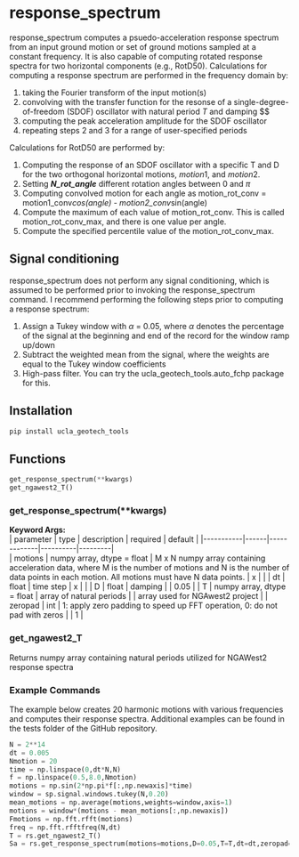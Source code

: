 # response_spectrum

response_spectrum computes a psuedo-acceleration response spectrum from an input ground motion or set of ground motions sampled at a constant frequency. It is also capable of computing rotated response spectra for two horizontal components (e.g., RotD50). Calculations for computing a response spectrum are performed in the frequency domain by:

1. taking the Fourier transform of the input motion(s)
2. convolving with the transfer function for the resonse of a single-degree-of-freedom (SDOF) oscillator with natural period $T$ and damping $$
4. computing the peak acceleration amplitude for the SDOF oscillator
5. repeating steps 2 and 3 for a range of user-specified periods

Calculations for RotD50 are performed by:

1. Computing the response of an SDOF oscillator with a specific T and D for the two orthogonal horizontal motions, $motion1$, and $motion2$.
2. Setting _**N_rot_angle**_ different rotation angles between 0 and $\pi$
3. Computing convolved motion for each angle as motion_rot_conv = motion1_conv*cos(angle) - motion2_conv*sin(angle)
4. Compute the maximum of each value of motion_rot_conv. This is called motion_rot_conv_max, and there is one value per angle.
5. Compute the specified percentile value of the motion_rot_conv_max.

## Signal conditioning

response_spectrum does not perform any signal conditioning, which is assumed to be performed prior to invoking the response_spectrum command. I recommend performing the following steps prior to computing a response spectrum:

1. Assign a Tukey window with $\alpha$ = 0.05, where $\alpha$ denotes the percentage of the signal at the beginning and end of the record for the window ramp up/down
2. Subtract the weighted mean from the signal, where the weights are equal to the Tukey window coefficients
3. High-pass filter. You can try the ucla_geotech_tools.auto_fchp package for this.

## Installation  
```python
pip install ucla_geotech_tools
```

## Functions
```python
get_response_spectrum(**kwargs)
get_ngawest2_T()
```

### get_response_spectrum(**kwargs)

**Keyword Args:**  
| parameter | type | description | required | default |
|-----------|------|-------------|----------|---------|   
| motions  | numpy array, dtype = float | M x N numpy array containing acceleration data, where M is the number of motions and N is the number of data points in each motion. All motions must have N data points. | x | |
| dt | float | time step | x | |
| D | float | damping | | 0.05 |
| T | numpy array, dtype = float | array of natural periods | | array used for NGAwest2 project |
| zeropad | int | 1: apply zero padding to speed up FFT operation, 0: do not pad with zeros | | 1 |

### get_ngawest2_T

Returns numpy array containing natural periods utilized for NGAWest2 response spectra

### Example Commands

The example below creates 20 harmonic motions with various frequencies and computes their response spectra. Additional examples can be found in the tests folder of the GitHub repository.

```python
N = 2**14
dt = 0.005
Nmotion = 20
time = np.linspace(0,dt*N,N)
f = np.linspace(0.5,8.0,Nmotion)
motions = np.sin(2*np.pi*f[:,np.newaxis]*time)
window = sp.signal.windows.tukey(N,0.20)
mean_motions = np.average(motions,weights=window,axis=1)
motions = window*(motions - mean_motions[:,np.newaxis])
Fmotions = np.fft.rfft(motions)
freq = np.fft.rfftfreq(N,dt)
T = rs.get_ngawest2_T()
Sa = rs.get_response_spectrum(motions=motions,D=0.05,T=T,dt=dt,zeropad=0)
